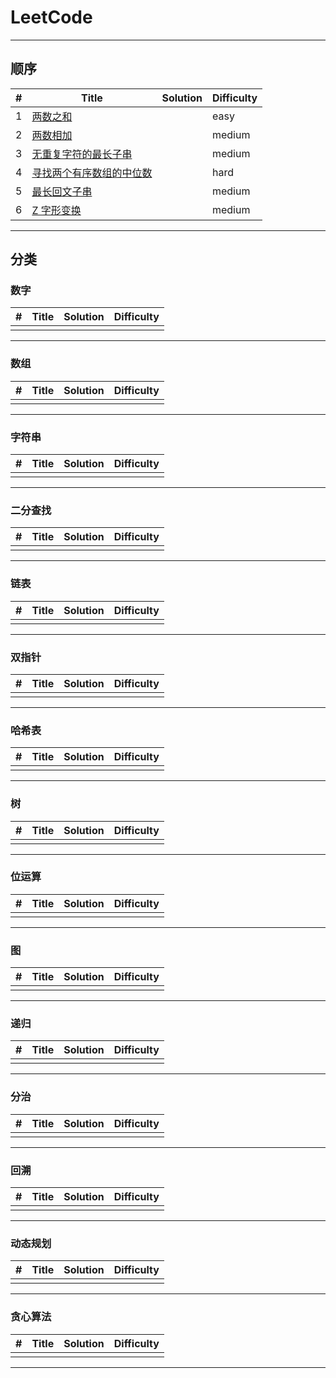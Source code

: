 # LeetCode

---

## 顺序

| #  |                                      Title                                 |    Solution     |Difficulty |
|----|--------------------------------------------------------------------------------------------------------------|--------------------|-----------|
| 1  | [两数之和](https://leetcode-cn.com/problems/two-sum)                                       |              | easy    |
| 2  | [两数相加](https://leetcode-cn.com/problems/add-two-numbers)                                  |              | medium   |
| 3  | [无重复字符的最长子串](https://leetcode-cn.com/problems/longest-substring-without-repeating-characters)     |              | medium   |
| 4  | [寻找两个有序数组的中位数](https://leetcode-cn.com/problems/median-of-two-sorted-arrays)               |              | hard    |
| 5  | [最长回文子串](https://leetcode-cn.com/problems/longest-palindromic-substring)                      |              | medium    |
| 6  | [Z 字形变换](https://leetcode-cn.com/problems/zigzag-conversion)                               |              | medium    |

---

## 分类

### 数字

| #  |                                      Title                                 |    Solution     |Difficulty |
|----|--------------------------------------------------------------------------------------------------------------|--------------------|-----------|
|   |                                        |              |     |

---

### 数组

| #  |                                      Title                                 |    Solution     |Difficulty |
|----|--------------------------------------------------------------------------------------------------------------|--------------------|-----------|
|   |                                        |              |     |

---

### 字符串

| #  |                                      Title                                 |    Solution     |Difficulty |
|----|--------------------------------------------------------------------------------------------------------------|--------------------|-----------|
|   |                                        |              |     |

---

### 二分查找

| #  |                                      Title                                 |    Solution     |Difficulty |
|----|--------------------------------------------------------------------------------------------------------------|--------------------|-----------|
|   |                                        |              |     |

---

### 链表

| #  |                                      Title                                 |    Solution     |Difficulty |
|----|--------------------------------------------------------------------------------------------------------------|--------------------|-----------|
|   |                                        |              |     |

---

### 双指针

| #  |                                      Title                                 |    Solution     |Difficulty |
|----|--------------------------------------------------------------------------------------------------------------|--------------------|-----------|
|   |                                        |              |     |

---

### 哈希表

| #  |                                      Title                                 |    Solution     |Difficulty |
|----|--------------------------------------------------------------------------------------------------------------|--------------------|-----------|
|   |                                        |              |     |

---

### 树

| #  |                                      Title                                 |    Solution     |Difficulty |
|----|--------------------------------------------------------------------------------------------------------------|--------------------|-----------|
|   |                                        |              |     |

---

### 位运算

| #  |                                      Title                                 |    Solution     |Difficulty |
|----|--------------------------------------------------------------------------------------------------------------|--------------------|-----------|
|   |                                        |              |     |

---

### 图

| #  |                                      Title                                 |    Solution     |Difficulty |
|----|--------------------------------------------------------------------------------------------------------------|--------------------|-----------|
|   |                                        |              |     |

---

### 递归

| #  |                                      Title                                 |    Solution     |Difficulty |
|----|--------------------------------------------------------------------------------------------------------------|--------------------|-----------|
|   |                                        |              |     |

---

### 分治

| #  |                                      Title                                 |    Solution     |Difficulty |
|----|--------------------------------------------------------------------------------------------------------------|--------------------|-----------|
|   |                                        |              |     |

---

### 回溯

| #  |                                      Title                                 |    Solution     |Difficulty |
|----|--------------------------------------------------------------------------------------------------------------|--------------------|-----------|
|   |                                        |              |     |

---

### 动态规划

| #  |                                      Title                                 |    Solution     |Difficulty |
|----|--------------------------------------------------------------------------------------------------------------|--------------------|-----------|
|   |                                        |              |     |

---

### 贪心算法

| #  |                                      Title                                 |    Solution     |Difficulty |
|----|--------------------------------------------------------------------------------------------------------------|--------------------|-----------|
|   |                                        |              |     |

---

